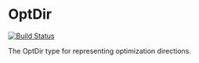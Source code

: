 OptDir
======

[![Build Status](https://secure.travis-ci.org/msakai/haskell-optdir.png?branch=master)](http://travis-ci.org/msakai/haskell-optdir)

The OptDir type for representing optimization directions.
